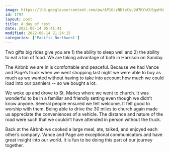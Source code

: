 ```yaml
---
image: https://lh3.googleusercontent.com/pw/AP1GczNDteCyL9d7KYsCUSgyHbXTYJmqPnKnIglcPrKsbhJrg6Oy7zf036nqqfa2cd_lEVYtTMuolIYat4ZXQDm2AQTLdKn2vCxD_p3I7IdhhkD5AgRzmNF1=s0
id: 1797
layout: post
title: A day of rest
date: 2021-06-14 05:41:41
modified: 2022-06-14 21:24:15
categories: ['Pacific Northwest']
---
```


Two gifts big rides give you are 1) the ability to sleep well and 2) the ability to eat a ton of food. We are taking advantage of both in Harrison on Sunday.


The Airbnb we are in is comfortable and peaceful. Because we had Vance and Page’s truck when we went shopping last night we were able to buy as much as we wanted without having to take into account how much we could load into our panniers -- so we bought a lot. 


We woke up and drove to St. Maries where we went to church. It was wonderful to be in a familiar and friendly setting even though we didn’t know anyone. Several people ensured we felt welcome. It felt good to worship with them. Being able to drive the 30 miles to church again made us appreciate the conveniences of a vehicle. The distance and nature of the road were such that we couldn’t have attended in person without the truck.


Back at the Airbnb we cooked a large meal, ate, talked, and enjoyed each other’s company. Vance and Page are exceptional communicators and have great insight into our world. It is fun to be doing this part of our journey together.



